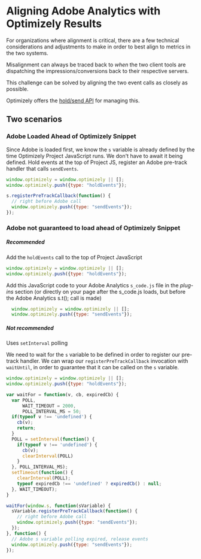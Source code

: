 # Aligning Adobe Analytics with Optimizely Results
For organizations where alignment is critical, there are a few technical considerations and adjustments to make in order to best align to metrics in the two systems.

Misalignment can always be traced back to _when_ the two client tools are dispatching the impressions/conversions back to their respective servers. 

This challenge can be solved by aligning the two event calls as closely as possible. 

Optimizely offers the [hold/send API](https://help.optimizely.com/Set_Up_Optimizely/Control_the_timing_of_Optimizely_X_Web_Event_dispatch_with_holdEvents_and_sendEvents) for managing this.

## Two scenarios

### Adobe Loaded Ahead of Optimizely Snippet

Since Adobe is loaded first, we know the `s` variable is already defined by the time Optimizely Project JavaScript runs. We don't have to await it being defined. Hold events at the top of Project JS, register an Adobe pre-track handler that calls `sendEvents`.

```javascript
window.optimizely = window.optimizely || [];
window.optimizely.push({type: "holdEvents"});

s.registerPreTrackCallback(function() {
  // right before Adobe call
  window.optimizely.push({type: "sendEvents"});
});
```

### Adobe not guaranteed to load ahead of Optimizely Snippet

##### Recommended

Add the `holdEvents` call to the top of Project JavaScript

```javascript
window.optimizely = window.optimizely || [];
window.optimizely.push({type: "holdEvents"});
```

Add this JavaScript code to your Adobe Analytics `s_code.js` file in the *plug-ins* section (or directly on your page after the s_code.js loads, but before the Adobe Analytics s.t(); call is made)

```javascript
  window.optimizely = window.optimizely || [];
  window.optimizely.push({type: "sendEvents"});
```

##### Not recommended
Uses `setInterval` polling

We need to wait for the `s` variable to be defined in order to register our pre-track handler. We can wrap our `registerPreTrackCallback` invocation with `waitUntil`, in order to guarantee that it can be called on the `s` variable.

```javascript
window.optimizely = window.optimizely || [];
window.optimizely.push({type: "holdEvents"});

var waitFor = function(v, cb, expiredCb) {
  var POLL, 
      WAIT_TIMEOUT = 2000, 
      POLL_INTERVAL_MS = 50;
  if(typeof v !== 'undefined') {
    cb(v);
    return;
  }
  POLL = setInterval(function() {
    if(typeof v !== 'undefined') {
      cb(v);
      clearInterval(POLL)
    }
  }, POLL_INTERVAL_MS);
  setTimeout(function() {
    clearInterval(POLL);
    typeof expiredCb !== 'undefined' ? expiredCb() : null;
  }, WAIT_TIMEOUT);
}

waitFor(window.s, function(sVariable) {
  sVariable.registerPreTrackCallback(function() {
    // right before Adobe call
    window.optimizely.push({type: "sendEvents"});
  });
}, function() {
  // Adobe s variable polling expired, release events
  window.optimizely.push({type: "sendEvents"});
});
```

